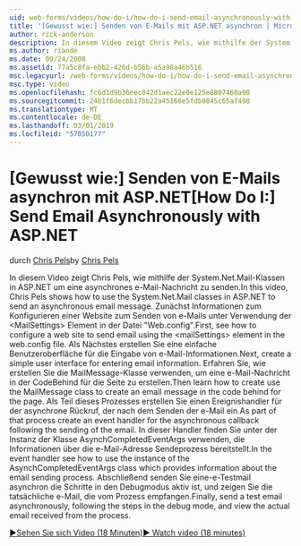 ```yaml
---
uid: web-forms/videos/how-do-i/how-do-i-send-email-asynchronously-with-aspnet
title: '[Gewusst wie:] Senden von E-Mails mit ASP.NET asynchron | Microsoft-Dokumentation'
author: rick-anderson
description: In diesem Video zeigt Chris Pels, wie mithilfe der System.Net.Mail-Klassen in ASP.NET um eine asynchrones e-Mail-Nachricht zu senden. Zunächst erfahren Sie, wie eine Websi konfigurieren...
ms.author: riande
ms.date: 09/24/2008
ms.assetid: 77a5c8fa-ebb2-426d-b56b-a5a98a46b516
msc.legacyurl: /web-forms/videos/how-do-i/how-do-i-send-email-asynchronously-with-aspnet
msc.type: video
ms.openlocfilehash: fc6d1d9b36eec042d1aec22e0e125e8807460a90
ms.sourcegitcommit: 24b1f6decbb17bb22a45166e5fdb0845c65af498
ms.translationtype: MT
ms.contentlocale: de-DE
ms.lasthandoff: 03/01/2019
ms.locfileid: "57050177"
---
```

<a name="how-do-i-send-email-asynchronously-with-aspnet"></a><span data-ttu-id="538e4-104">[Gewusst wie:] Senden von E-Mails asynchron mit ASP.NET</span><span class="sxs-lookup"><span data-stu-id="538e4-104">[How Do I:] Send Email Asynchronously with ASP.NET</span></span>
====================
<span data-ttu-id="538e4-105">durch [Chris Pels](https://twitter.com/chrispels)</span><span class="sxs-lookup"><span data-stu-id="538e4-105">by [Chris Pels](https://twitter.com/chrispels)</span></span>

<span data-ttu-id="538e4-106">In diesem Video zeigt Chris Pels, wie mithilfe der System.Net.Mail-Klassen in ASP.NET um eine asynchrones e-Mail-Nachricht zu senden.</span><span class="sxs-lookup"><span data-stu-id="538e4-106">In this video, Chris Pels shows how to use the System.Net.Mail classes in ASP.NET to send an asynchronous email message.</span></span> <span data-ttu-id="538e4-107">Zunächst Informationen zum Konfigurieren einer Website zum Senden von e-Mails unter Verwendung der &lt;MailSettings&gt; Element in der Datei "Web.config".</span><span class="sxs-lookup"><span data-stu-id="538e4-107">First, see how to configure a web site to send email using the &lt;mailSettings&gt; element in the web.config file.</span></span> <span data-ttu-id="538e4-108">Als Nächstes erstellen Sie eine einfache Benutzeroberfläche für die Eingabe von e-Mail-Informationen.</span><span class="sxs-lookup"><span data-stu-id="538e4-108">Next, create a simple user interface for entering email information.</span></span> <span data-ttu-id="538e4-109">Erfahren Sie, wie erstellen Sie die MailMessage-Klasse verwenden, um eine e-Mail-Nachricht in der CodeBehind für die Seite zu erstellen.</span><span class="sxs-lookup"><span data-stu-id="538e4-109">Then learn how to create use the MailMessage class to create an email message in the code behind for the page.</span></span> <span data-ttu-id="538e4-110">Als Teil dieses Prozesses erstellen Sie einen Ereignishandler für der asynchrone Rückruf, der nach dem Senden der e-Mail ein.</span><span class="sxs-lookup"><span data-stu-id="538e4-110">As part of that process create an event handler for the asynchronous callback following the sending of the email.</span></span> <span data-ttu-id="538e4-111">In dieser Handler finden Sie unter der Instanz der Klasse AsynchCompletedEventArgs verwenden, die Informationen über die e-Mail-Adresse Sendeprozess bereitstellt.</span><span class="sxs-lookup"><span data-stu-id="538e4-111">In the event handler see how to use the instance of the AsynchCompletedEventArgs class which provides information about the email sending process.</span></span> <span data-ttu-id="538e4-112">Abschließend senden Sie eine-e-Testmail asynchron die Schritte in den Debugmodus aktiv ist, und zeigen Sie die tatsächliche e-Mail, die vom Prozess empfangen.</span><span class="sxs-lookup"><span data-stu-id="538e4-112">Finally, send a test email asynchronously, following the steps in the debug mode, and view the actual email received from the process.</span></span>

[<span data-ttu-id="538e4-113">&#9654;Sehen Sie sich Video (18 Minuten)</span><span class="sxs-lookup"><span data-stu-id="538e4-113">&#9654; Watch video (18 minutes)</span></span>](https://channel9.msdn.com/Blogs/ASP-NET-Site-Videos/how-do-i-send-email-asynchronously-with-aspnet)
